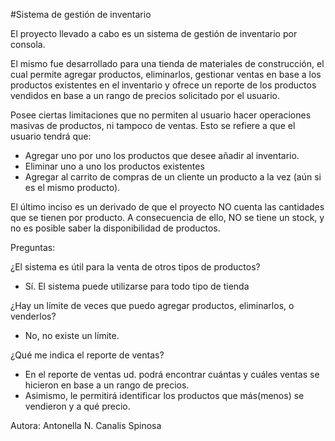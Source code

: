 #Sistema de gestión de inventario

El proyecto llevado a cabo es un sistema de gestión de inventario por consola.

El mismo fue desarrollado para una tienda de materiales de construcción, el cual permite agregar productos, eliminarlos, gestionar ventas en base a los productos existentes en el inventario y ofrece un reporte de los productos vendidos en base a un rango de precios solicitado por el usuario.

Posee ciertas limitaciones que no permiten al usuario hacer operaciones masivas de productos, ni tampoco de ventas. Esto se refiere a que el usuario tendrá que:

- Agregar uno por uno los productos que desee añadir al inventario.
- Eliminar uno a uno los productos existentes
- Agregar al carrito de compras de un cliente un producto a la vez (aún si es el mismo producto).

El último inciso es un derivado de que el proyecto NO cuenta las cantidades que se tienen por producto. A consecuencia de ello, NO se tiene un stock, y no es posible saber la disponibilidad de productos.

Preguntas:

¿El sistema es útil para la venta de otros tipos de productos?
- Sí. El sistema puede utilizarse para todo tipo de tienda

¿Hay un límite de veces que puedo agregar productos, eliminarlos, o venderlos?
- No, no existe un límite.

¿Qué me indica el reporte de ventas? 
- En el reporte de ventas ud. podrá encontrar cuántas y cuáles ventas se hicieron en base a un rango de precios. 
- Asimismo, le permitirá identificar los productos que más(menos) se vendieron y a qué precio. 

Autora: Antonella N. Canalis Spinosa
